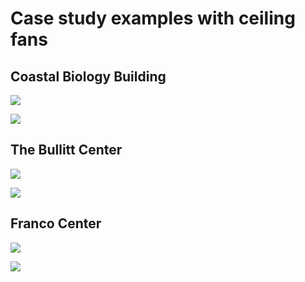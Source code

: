 # Case study examples with ceiling fans

## Coastal Biology Building

![](<../.gitbook/assets/0 (18).png>)



![](<../.gitbook/assets/1 (21).png>)



## The Bullitt Center

![](<../.gitbook/assets/2 (10).png>)



![](<../.gitbook/assets/3 (5).png>)



## Franco Center

![](<../.gitbook/assets/4 (2).png>)



![](<../.gitbook/assets/5 (13).png>)
